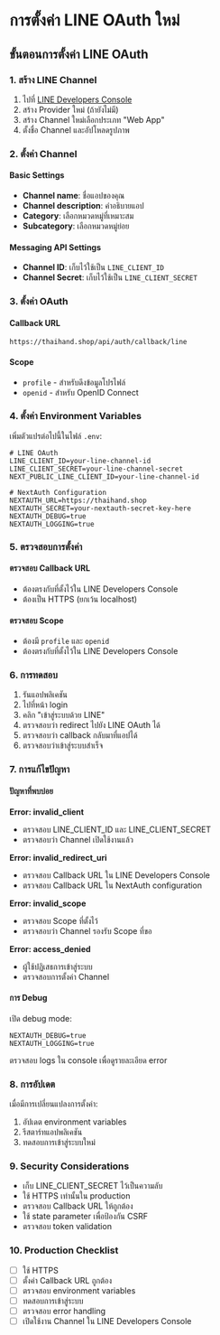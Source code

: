 # การตั้งค่า LINE OAuth ใหม่

## ขั้นตอนการตั้งค่า LINE OAuth

### 1. สร้าง LINE Channel

1. ไปที่ [LINE Developers Console](https://developers.line.biz/)
2. สร้าง Provider ใหม่ (ถ้ายังไม่มี)
3. สร้าง Channel ใหม่เลือกประเภท "Web App"
4. ตั้งชื่อ Channel และอัปโหลดรูปภาพ

### 2. ตั้งค่า Channel

#### Basic Settings
- **Channel name**: ชื่อแอปของคุณ
- **Channel description**: คำอธิบายแอป
- **Category**: เลือกหมวดหมู่ที่เหมาะสม
- **Subcategory**: เลือกหมวดหมู่ย่อย

#### Messaging API Settings
- **Channel ID**: เก็บไว้ใช้เป็น `LINE_CLIENT_ID`
- **Channel Secret**: เก็บไว้ใช้เป็น `LINE_CLIENT_SECRET`

### 3. ตั้งค่า OAuth

#### Callback URL
```
https://thaihand.shop/api/auth/callback/line
```

#### Scope
- `profile` - สำหรับดึงข้อมูลโปรไฟล์
- `openid` - สำหรับ OpenID Connect

### 4. ตั้งค่า Environment Variables

เพิ่มตัวแปรต่อไปนี้ในไฟล์ `.env`:

```env
# LINE OAuth
LINE_CLIENT_ID=your-line-channel-id
LINE_CLIENT_SECRET=your-line-channel-secret
NEXT_PUBLIC_LINE_CLIENT_ID=your-line-channel-id

# NextAuth Configuration
NEXTAUTH_URL=https://thaihand.shop
NEXTAUTH_SECRET=your-nextauth-secret-key-here
NEXTAUTH_DEBUG=true
NEXTAUTH_LOGGING=true
```

### 5. ตรวจสอบการตั้งค่า

#### ตรวจสอบ Callback URL
- ต้องตรงกับที่ตั้งไว้ใน LINE Developers Console
- ต้องเป็น HTTPS (ยกเว้น localhost)

#### ตรวจสอบ Scope
- ต้องมี `profile` และ `openid`
- ต้องตรงกับที่ตั้งไว้ใน LINE Developers Console

### 6. การทดสอบ

1. รันแอปพลิเคชัน
2. ไปที่หน้า login
3. คลิก "เข้าสู่ระบบด้วย LINE"
4. ตรวจสอบว่า redirect ไปยัง LINE OAuth ได้
5. ตรวจสอบว่า callback กลับมาที่แอปได้
6. ตรวจสอบว่าเข้าสู่ระบบสำเร็จ

### 7. การแก้ไขปัญหา

#### ปัญหาที่พบบ่อย

**Error: invalid_client**
- ตรวจสอบ LINE_CLIENT_ID และ LINE_CLIENT_SECRET
- ตรวจสอบว่า Channel เปิดใช้งานแล้ว

**Error: invalid_redirect_uri**
- ตรวจสอบ Callback URL ใน LINE Developers Console
- ตรวจสอบ Callback URL ใน NextAuth configuration

**Error: invalid_scope**
- ตรวจสอบ Scope ที่ตั้งไว้
- ตรวจสอบว่า Channel รองรับ Scope ที่ขอ

**Error: access_denied**
- ผู้ใช้ปฏิเสธการเข้าสู่ระบบ
- ตรวจสอบการตั้งค่า Channel

#### การ Debug

เปิด debug mode:
```env
NEXTAUTH_DEBUG=true
NEXTAUTH_LOGGING=true
```

ตรวจสอบ logs ใน console เพื่อดูรายละเอียด error

### 8. การอัปเดต

เมื่อมีการเปลี่ยนแปลงการตั้งค่า:
1. อัปเดต environment variables
2. รีสตาร์ทแอปพลิเคชัน
3. ทดสอบการเข้าสู่ระบบใหม่

### 9. Security Considerations

- เก็บ LINE_CLIENT_SECRET ไว้เป็นความลับ
- ใช้ HTTPS เท่านั้นใน production
- ตรวจสอบ Callback URL ให้ถูกต้อง
- ใช้ state parameter เพื่อป้องกัน CSRF
- ตรวจสอบ token validation

### 10. Production Checklist

- [ ] ใช้ HTTPS
- [ ] ตั้งค่า Callback URL ถูกต้อง
- [ ] ตรวจสอบ environment variables
- [ ] ทดสอบการเข้าสู่ระบบ
- [ ] ตรวจสอบ error handling
- [ ] เปิดใช้งาน Channel ใน LINE Developers Console 